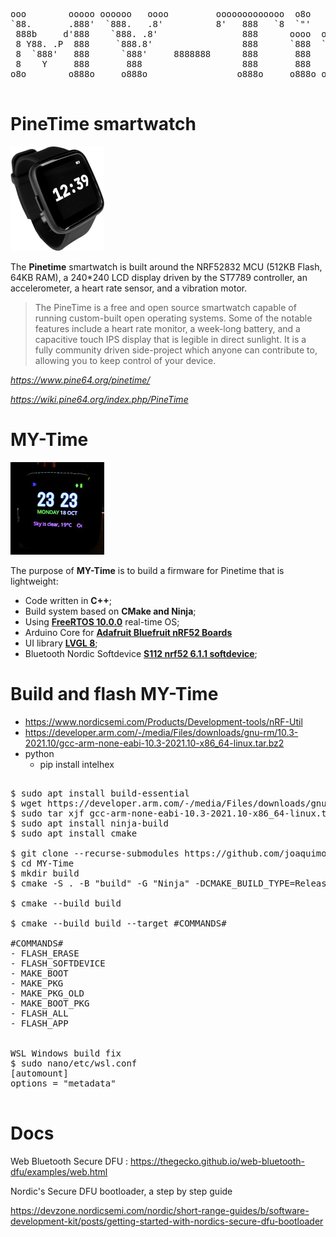 
<pre>
ooo        ooooo oooooo   oooo         ooooooooooooo  o8o                              
`88.       .888'  `888.   .8'          8'   888   `8  `"'                              
 888b     d'888    `888. .8'                888      oooo  ooo. .oo.  .oo.    .ooooo.  
 8 Y88. .P  888     `888.8'                 888      `888  `888P"Y88bP"Y88b  d88' `88b 
 8  `888'   888      `888'     8888888      888       888   888   888   888  888ooo888 
 8    Y     888       888                   888       888   888   888   888  888    .o 
o8o        o888o     o888o                 o888o     o888o o888o o888o o888o `Y8bod8P' 
                                                                                        
</pre>

# PineTime smartwatch

<img src="images/pinetime_s.png" />

The **Pinetime** smartwatch is built around the NRF52832 MCU (512KB Flash, 64KB RAM), a 240*240 LCD display driven by the ST7789 controller, an accelerometer, a heart rate sensor, and a vibration motor.

> The PineTime is a free and open source smartwatch capable of running custom-built open operating systems. Some of the notable features include a heart rate monitor, a week-long battery, and a capacitive touch IPS display that is legible in direct sunlight. It is a fully community driven side-project which anyone can contribute to, allowing you to keep control of your device.

*https://www.pine64.org/pinetime/*

*https://wiki.pine64.org/index.php/PineTime*

MY-Time 
========================================
<img src="images/pinetime_cos.jpg" />

The purpose of **MY-Time** is to build a firmware for Pinetime that is lightweight:

 - Code written in **C++**;
 - Build system based on **CMake and Ninja**;
 - Using **[FreeRTOS 10.0.0](https://freertos.org)** real-time OS;
 - Arduino Core for **[Adafruit Bluefruit nRF52 Boards](https://github.com/adafruit/Adafruit_nRF52_Arduino)**
 - UI library **[LVGL 8](https://lvgl.io/)**;
 - Bluetooth Nordic Softdevice **[S112 nrf52 6.1.1 softdevice](https://www.nordicsemi.com/Products/Development-software/nRF5-SDK)**;


Build and flash MY-Time 
========================================
 - https://www.nordicsemi.com/Products/Development-tools/nRF-Util
 - https://developer.arm.com/-/media/Files/downloads/gnu-rm/10.3-2021.10/gcc-arm-none-eabi-10.3-2021.10-x86_64-linux.tar.bz2
 - python
   - pip install intelhex


<pre>

$ sudo apt install build-essential
$ wget https://developer.arm.com/-/media/Files/downloads/gnu-rm/10.3-2021.10/gcc-arm-none-eabi-10.3-2021.10-x86_64-linux.tar.bz2
$ sudo tar xjf gcc-arm-none-eabi-10.3-2021.10-x86_64-linux.tar.bz2 -C /usr/share
$ sudo apt install ninja-build
$ sudo apt install cmake

$ git clone --recurse-submodules https://github.com/joaquimorg/MY-Time.git
$ cd MY-Time
$ mkdir build
$ cmake -S . -B "build" -G "Ninja" -DCMAKE_BUILD_TYPE=Release -DARM_NONE_EABI_TOOLCHAIN_PATH=/usr/share/gcc-arm-none-eabi-10.3-2021.10

$ cmake --build build

$ cmake --build build --target #COMMANDS#

#COMMANDS#
- FLASH_ERASE
- FLASH_SOFTDEVICE
- MAKE_BOOT
- MAKE_PKG
- MAKE_PKG_OLD
- MAKE_BOOT_PKG
- FLASH_ALL
- FLASH_APP


WSL Windows build fix
$ sudo nano/etc/wsl.conf
[automount]
options = "metadata"

</pre>

Docs
========================================

Web Bluetooth Secure DFU : https://thegecko.github.io/web-bluetooth-dfu/examples/web.html


Nordic's Secure DFU bootloader, a step by step guide

https://devzone.nordicsemi.com/nordic/short-range-guides/b/software-development-kit/posts/getting-started-with-nordics-secure-dfu-bootloader

